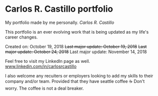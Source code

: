 # Carlos R. Castillo portfolio
My portfolio made by me personally.  *Carlos R. Castillo*

This portfolio is an ever evolving work that is being updated as my life's career changes.

Created on: October 19, 2018
~~Last major update: October 19, 2018~~
~~Last major update: October 24, 2018~~
Last major update: November 14, 2018


Feel free to visit my LinkedIn page as well.
www.linkedin.com/in/carlosrcastillo



I also welcome any recuiters or employers looking to add my skills to their company and/or team.
Provided that they have seattle coffee :coffee: Don't worry.  The coffee is not a deal breaker.
